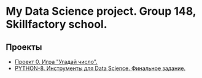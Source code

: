# My Data Science project. Group 148, Skillfactory school.


## Проекты

* [Проект 0. Игра "Угадай число".](https://github.com/DenisBaburin/ds_school_148/tree/main/project_0)
* [PYTHON-8. Инструменты для Data Science. Финальное задание.](https://github.com/DenisBaburin/ds_school_148/tree/main/guess_number_homework)

